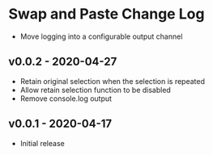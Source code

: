 # Swap and Paste Change Log

- Move logging into a configurable output channel

## v0.0.2 - 2020-04-27

- Retain original selection when the selection is repeated
- Allow retain selection function to be disabled
- Remove console.log output

## v0.0.1 - 2020-04-17

- Initial release
